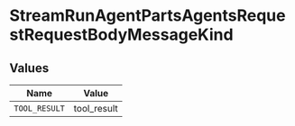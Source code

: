 # StreamRunAgentPartsAgentsRequestRequestBodyMessageKind


## Values

| Name          | Value         |
| ------------- | ------------- |
| `TOOL_RESULT` | tool_result   |